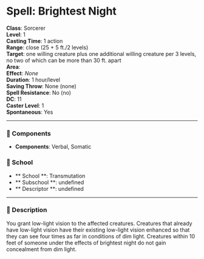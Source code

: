 
# Spell: Brightest Night
**Class**: Sorcerer  
**Level**: 1  
**Casting Time**: 1 action  
**Range**: close (25 + 5 ft./2 levels)  
**Target**: one willing creature plus one additional willing creature per 3 levels, no two of which can be more than 30 ft. apart  
**Area**:   
**Effect**: _None_  
**Duration**: 1 hour/level  
**Saving Throw**: None (none)  
**Spell Resistance**: No (no)  
**DC**: 11  
**Caster Level**: 1  
**Spontaneous**: Yes

---

### 🔮 Components
- **Components**: Verbal, Somatic

### 🏫 School
- ** School **: Transmutation
- ** Subschool **: undefined
- ** Descriptor **: undefined
---

### 📜 Description
You grant low-light vision to the affected creatures. Creatures that already have low-light vision have their existing low-light vision enhanced so that they can see four times as far in conditions of dim light. Creatures within 10 feet of someone under the effects of brightest night do not gain concealment from dim light.
